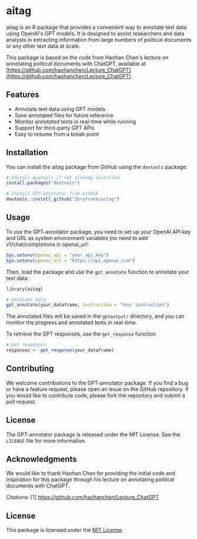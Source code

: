 # aitag

aitag is an R package that provides a convenient way to annotate text data using OpenAI's GPT models. It is designed to assist researchers and data analysts in extracting information from large numbers of political documents or any other text data at scale.

This package is based on the code from Haohan Chen's lecture on annotating political documents with ChatGPT, available at [https://github.com/haohanchen/Lecture_ChatGPT](https://github.com/haohanchen/Lecture_ChatGPT).

## Features

- Annotate text data using GPT models
- Save annotated files for future reference
- Monitor annotated texts in real-time while running
- Support for third-party GPT APIs
- Easy to resume from a break-point

## Installation

You can install the aitag package from GitHub using the `devtools` package:

```r
# Install devtools if not already installed
install.packages("devtools")

# Install GPT-annotator from GitHub
devtools::install_github("Zeryfrank/aitag")
```

## Usage

To use the GPT-annotator package, you need to set up your OpenAI API key and URL as system environment variables (no need to add v1/chat/completions in openai_url:

```r
Sys.setenv(openai_api = "your_api_key")
Sys.setenv(openai_url = "https://api.openai.com")
```

Then, load the package and use the `gpt_annotate` function to annotate your text data:

```r
library(aitag)

# Annotate data
gpt_annotate(your_dataframe, instruction = "Your instruction")
```

The annotated files will be saved in the `gptoutput/` directory, and you can monitor the progress and annotated texts in real-time.

To retrieve the GPT responses, use the `get_response` function:

```r
# Get responses
responses <- get_response(your_dataframe)
```

## Contributing

We welcome contributions to the GPT-annotator package. If you find a bug or have a feature request, please open an issue on the GitHub repository. If you would like to contribute code, please fork the repository and submit a pull request.

## License

The GPT-annotator package is released under the MIT License. See the `LICENSE` file for more information.

## Acknowledgments

We would like to thank Haohan Chen for providing the initial code and inspiration for this package through his lecture on annotating political documents with ChatGPT.

Citations:
[1] https://github.com/haohanchen/Lecture_ChatGPT

## License

This package is licensed under the [MIT License](LICENSE).
```
